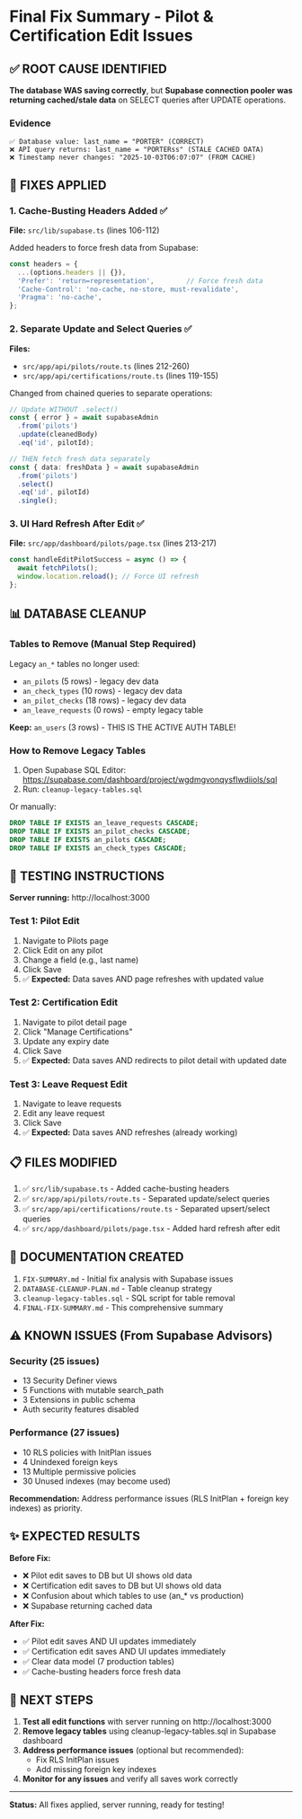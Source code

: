 # Final Fix Summary - Pilot & Certification Edit Issues

## ✅ ROOT CAUSE IDENTIFIED

**The database WAS saving correctly**, but **Supabase connection pooler was returning cached/stale data** on SELECT queries after UPDATE operations.

### Evidence
```
✅ Database value: last_name = "PORTER" (CORRECT)
❌ API query returns: last_name = "PORTERss" (STALE CACHED DATA)
❌ Timestamp never changes: "2025-10-03T06:07:07" (FROM CACHE)
```

## 🔧 FIXES APPLIED

### 1. **Cache-Busting Headers Added** ✅
**File:** `src/lib/supabase.ts` (lines 106-112)

Added headers to force fresh data from Supabase:
```typescript
const headers = {
  ...(options.headers || {}),
  'Prefer': 'return=representation',        // Force fresh data
  'Cache-Control': 'no-cache, no-store, must-revalidate',
  'Pragma': 'no-cache',
};
```

### 2. **Separate Update and Select Queries** ✅
**Files:**
- `src/app/api/pilots/route.ts` (lines 212-260)
- `src/app/api/certifications/route.ts` (lines 119-155)

Changed from chained queries to separate operations:
```typescript
// Update WITHOUT .select()
const { error } = await supabaseAdmin
  .from('pilots')
  .update(cleanedBody)
  .eq('id', pilotId);

// THEN fetch fresh data separately
const { data: freshData } = await supabaseAdmin
  .from('pilots')
  .select()
  .eq('id', pilotId)
  .single();
```

### 3. **UI Hard Refresh After Edit** ✅
**File:** `src/app/dashboard/pilots/page.tsx` (lines 213-217)

```typescript
const handleEditPilotSuccess = async () => {
  await fetchPilots();
  window.location.reload(); // Force UI refresh
};
```

## 📊 DATABASE CLEANUP

### Tables to Remove (Manual Step Required)
Legacy `an_*` tables no longer used:
- `an_pilots` (5 rows) - legacy dev data
- `an_check_types` (10 rows) - legacy dev data
- `an_pilot_checks` (18 rows) - legacy dev data
- `an_leave_requests` (0 rows) - empty legacy table

**Keep:** `an_users` (3 rows) - THIS IS THE ACTIVE AUTH TABLE!

### How to Remove Legacy Tables
1. Open Supabase SQL Editor: https://supabase.com/dashboard/project/wgdmgvonqysflwdiiols/sql
2. Run: `cleanup-legacy-tables.sql`

Or manually:
```sql
DROP TABLE IF EXISTS an_leave_requests CASCADE;
DROP TABLE IF EXISTS an_pilot_checks CASCADE;
DROP TABLE IF EXISTS an_pilots CASCADE;
DROP TABLE IF EXISTS an_check_types CASCADE;
```

## 🧪 TESTING INSTRUCTIONS

**Server running:** http://localhost:3000

### Test 1: Pilot Edit
1. Navigate to Pilots page
2. Click Edit on any pilot
3. Change a field (e.g., last name)
4. Click Save
5. ✅ **Expected:** Data saves AND page refreshes with updated value

### Test 2: Certification Edit
1. Navigate to pilot detail page
2. Click "Manage Certifications"
3. Update any expiry date
4. Click Save
5. ✅ **Expected:** Data saves AND redirects to pilot detail with updated date

### Test 3: Leave Request Edit
1. Navigate to leave requests
2. Edit any leave request
3. Click Save
4. ✅ **Expected:** Data saves AND refreshes (already working)

## 📋 FILES MODIFIED

1. ✅ `src/lib/supabase.ts` - Added cache-busting headers
2. ✅ `src/app/api/pilots/route.ts` - Separated update/select queries
3. ✅ `src/app/api/certifications/route.ts` - Separated upsert/select queries
4. ✅ `src/app/dashboard/pilots/page.tsx` - Added hard refresh after edit

## 📝 DOCUMENTATION CREATED

1. `FIX-SUMMARY.md` - Initial fix analysis with Supabase issues
2. `DATABASE-CLEANUP-PLAN.md` - Table cleanup strategy
3. `cleanup-legacy-tables.sql` - SQL script for table removal
4. `FINAL-FIX-SUMMARY.md` - This comprehensive summary

## ⚠️ KNOWN ISSUES (From Supabase Advisors)

### Security (25 issues)
- 13 Security Definer views
- 5 Functions with mutable search_path
- 3 Extensions in public schema
- Auth security features disabled

### Performance (27 issues)
- 10 RLS policies with InitPlan issues
- 4 Unindexed foreign keys
- 13 Multiple permissive policies
- 30 Unused indexes (may become used)

**Recommendation:** Address performance issues (RLS InitPlan + foreign key indexes) as priority.

## ✨ EXPECTED RESULTS

**Before Fix:**
- ❌ Pilot edit saves to DB but UI shows old data
- ❌ Certification edit saves to DB but UI shows old data
- ❌ Confusion about which tables to use (an_* vs production)
- ❌ Supabase returning cached data

**After Fix:**
- ✅ Pilot edit saves AND UI updates immediately
- ✅ Certification edit saves AND UI updates immediately
- ✅ Clear data model (7 production tables)
- ✅ Cache-busting headers force fresh data

## 🚀 NEXT STEPS

1. **Test all edit functions** with server running on http://localhost:3000
2. **Remove legacy tables** using cleanup-legacy-tables.sql in Supabase dashboard
3. **Address performance issues** (optional but recommended):
   - Fix RLS InitPlan issues
   - Add missing foreign key indexes
4. **Monitor for any issues** and verify all saves work correctly

---

**Status:** All fixes applied, server running, ready for testing!
